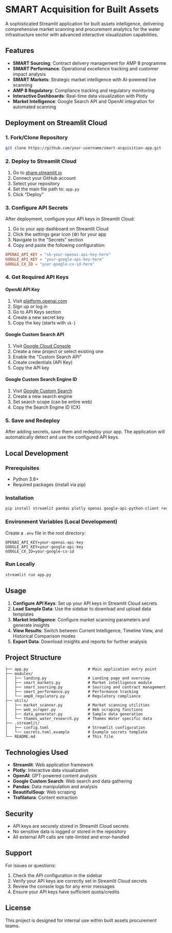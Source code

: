 # SMART Acquisition for Built Assets

A sophisticated Streamlit application for built assets intelligence, delivering comprehensive market scanning and procurement analytics for the water infrastructure sector with advanced interactive visualization capabilities.

## Features

- **SMART Sourcing**: Contract delivery management for AMP 8 programme
- **SMART Performance**: Operational excellence tracking and customer impact analysis
- **SMART Markets**: Strategic market intelligence with AI-powered live scanning
- **AMP 8 Regulatory**: Compliance tracking and regulatory monitoring
- **Interactive Dashboards**: Real-time data visualization with Plotly
- **Market Intelligence**: Google Search API and OpenAI integration for automated scanning

## Deployment on Streamlit Cloud

### 1. Fork/Clone Repository
```bash
git clone https://github.com/your-username/smart-acquisition-app.git
```

### 2. Deploy to Streamlit Cloud
1. Go to [share.streamlit.io](https://share.streamlit.io)
2. Connect your GitHub account
3. Select your repository
4. Set the main file path to: `app.py`
5. Click "Deploy"

### 3. Configure API Secrets
After deployment, configure your API keys in Streamlit Cloud:

1. Go to your app dashboard on Streamlit Cloud
2. Click the settings gear icon (⚙️) for your app
3. Navigate to the "Secrets" section
4. Copy and paste the following configuration:

```toml
OPENAI_API_KEY = "sk-your-openai-api-key-here"
GOOGLE_API_KEY = "your-google-api-key-here"
GOOGLE_CX_ID = "your-google-cx-id-here"
```

### 4. Get Required API Keys

#### OpenAI API Key
1. Visit [platform.openai.com](https://platform.openai.com)
2. Sign up or log in
3. Go to API Keys section
4. Create a new secret key
5. Copy the key (starts with `sk-`)

#### Google Custom Search API
1. Visit [Google Cloud Console](https://console.cloud.google.com)
2. Create a new project or select existing one
3. Enable the "Custom Search API"
4. Create credentials (API Key)
5. Copy the API key

#### Google Custom Search Engine ID
1. Visit [Google Custom Search](https://cse.google.com/cse/)
2. Create a new search engine
3. Set search scope (can be entire web)
4. Copy the Search Engine ID (CX)

### 5. Save and Redeploy
After adding secrets, save them and redeploy your app. The application will automatically detect and use the configured API keys.

## Local Development

### Prerequisites
- Python 3.8+
- Required packages (install via pip)

### Installation
```bash
pip install streamlit pandas plotly openai google-api-python-client requests beautifulsoup4 trafilatura networkx
```

### Environment Variables (Local Development)
Create a `.env` file in the root directory:
```
OPENAI_API_KEY=your-openai-api-key
GOOGLE_API_KEY=your-google-api-key
GOOGLE_CX_ID=your-google-cx-id
```

### Run Locally
```bash
streamlit run app.py
```

## Usage

1. **Configure API Keys**: Set up your API keys in Streamlit Cloud secrets
2. **Load Sample Data**: Use the sidebar to download and upload data templates
3. **Market Intelligence**: Configure market scanning parameters and generate insights
4. **View Results**: Switch between Current Intelligence, Timeline View, and Historical Comparison modes
5. **Export Data**: Download insights and reports for further analysis

## Project Structure

```
├── app.py                          # Main application entry point
├── modules/
│   ├── landing.py                  # Landing page and overview
│   ├── smart_markets.py            # Market intelligence module
│   ├── smart_sourcing.py           # Sourcing and contract management
│   ├── smart_performance.py        # Performance tracking
│   └── amp8_regulatory.py          # Regulatory compliance
├── utils/
│   ├── market_scanner.py           # Market scanning utilities
│   ├── web_scraper.py              # Web scraping functions
│   ├── data_generator.py           # Sample data generation
│   └── thames_water_research.py    # Thames Water specific data
├── .streamlit/
│   ├── config.toml                 # Streamlit configuration
│   └── secrets.toml.example        # Example secrets template
└── README.md                       # This file
```

## Technologies Used

- **Streamlit**: Web application framework
- **Plotly**: Interactive data visualization
- **OpenAI**: GPT-powered content analysis
- **Google Custom Search**: Web search and data gathering
- **Pandas**: Data manipulation and analysis
- **BeautifulSoup**: Web scraping
- **Trafilatura**: Content extraction

## Security

- API keys are securely stored in Streamlit Cloud secrets
- No sensitive data is logged or stored in the repository
- All external API calls are rate-limited and error-handled

## Support

For issues or questions:
1. Check the API configuration in the sidebar
2. Verify your API keys are correctly set in Streamlit Cloud secrets
3. Review the console logs for any error messages
4. Ensure your API keys have sufficient quota/credits

## License

This project is designed for internal use within built assets procurement teams.